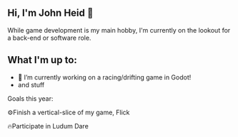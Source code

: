 ## Hi, I'm John Heid 👋
While game development is my main hobby, I'm currently on the lookout for a back-end or software role.

## What I'm up to:
- 🚗 I’m currently working on a racing/drifting game in Godot!
- and stuff
 
Goals this year:

⚙️Finish a vertical-slice of my game, Flick

🔥Participate in Ludum Dare
